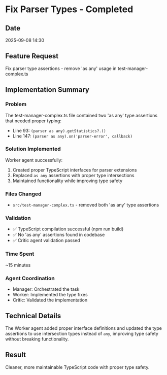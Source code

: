 # Fix Parser Types - Completed

## Date
2025-09-08 14:30

## Feature Request
Fix parser type assertions - remove 'as any' usage in test-manager-complex.ts

## Implementation Summary

### Problem
The test-manager-complex.ts file contained two 'as any' type assertions that needed proper typing:
- Line 93: `(parser as any).getStatistics?.()`
- Line 147: `(parser as any).on('parser-error', callback)`

### Solution Implemented
Worker agent successfully:
1. Created proper TypeScript interfaces for parser extensions
2. Replaced `as any` assertions with proper type intersections
3. Maintained functionality while improving type safety

### Files Changed
- `src/test-manager-complex.ts` - removed both 'as any' type assertions

### Validation
- ✅ TypeScript compilation successful (npm run build)
- ✅ No 'as any' assertions found in codebase
- ✅ Critic agent validation passed

### Time Spent
~15 minutes

### Agent Coordination
- Manager: Orchestrated the task
- Worker: Implemented the type fixes
- Critic: Validated the implementation

## Technical Details
The Worker agent added proper interface definitions and updated the type assertions to use intersection types instead of `any`, improving type safety without breaking functionality.

## Result
Cleaner, more maintainable TypeScript code with proper type safety.
